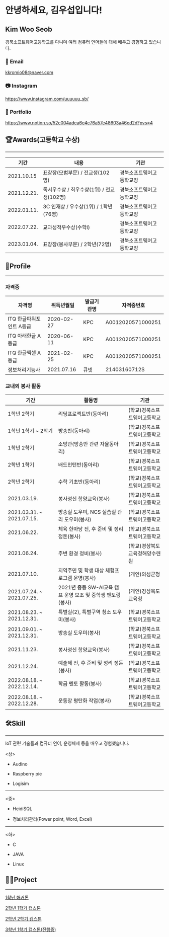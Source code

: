 # 안녕하세요, 김우섭입니다!

## Kim Woo Seob

경북소프트웨어고등학교를 다니며 여러 컴퓨터 언어들에 대해 배우고 경험하고 있습니다.

### 📧 **Email**

kkromio08@naver.com

### 📷 **Instagram**

https://www.instagram.com/uuuuuu_sb/

### 📜 **Portfolio**
https://www.notion.so/52c004adea6e4c76a57e48603a46ed2d?pvs=4

## 🏆Awards(고등학교 수상)

---

| 기간 | 내용 | 기관 |
| --- | --- | --- |
| 2021.10.15 | 표창장(모범부문) / 전교생(102명) | 경북소프트웨어고등학교장 |
| 2021.12.21. | 독서우수상 / 최우수상(1위) / 전교생(102명) | 경북소프트웨어고등학교장 |
| 2022.01.11. | 3C 인재상 / 우수상(1위) / 1학년(76명) | 경북소프트웨어고등학교장 |
| 2022.07.22. | 교과성적우수상(수학Ⅰ) | 경북소프트웨어고등학교장 |
| 2023.01.04. | 표창장(봉사부문) / 2학년(72명) | 경북소프트웨어고등학교장 |

## 🔎Profile

---


### 자격증


| 자격명 | 취득년월일 | 발급기관명 | 자격증번호 |
| --- | --- | --- | --- |
| ITQ 한글파워포인트 A등급 | 2020-02-27 | KPC | A0012020571000251 |
| ITQ 아래한글 A등급 | 2020-06-11 | KPC | A0012020571000251 |
| ITQ 한글엑셀 A등급 | 2021-02-25 | KPC | A0012020571000251 |
| 정보처리기능사 | 2021.07.16 | 큐넷 | 21403160712S |


### 교내외 봉사 활동


| 기간 | 활동명 | 기관 |
| --- | --- | --- |
| 1학년 2학기 | 리딩프로젝트반(동아리) | (학교)경북소프트웨어고등학교 |
| 1학년 1학기 ~ 2학기 | 방송반(동아리) | (학교)경북소프트웨어고등학교 |
| 1학년 2학기 | 소방관(방송반 관련 자율동아리) | (학교)경북소프트웨어고등학교 |
| 2학년 1학기 | 배드민턴반(동아리) | (학교)경북소프트웨어고등학교 |
| 2학년 2학기 | 수학 기초반(동아리) | (학교)경북소프트웨어고등학교 |
| 2021.03.19. | 봉사정신 함양교육(봉사) | (학교)경북소프트웨어고등학교 |
| 2021.03.31. ~ 2021.07.15. | 방송실 도우미, NCS 실습실 관리 도우미(봉사) | (학교)경북소프트웨어고등학교 |
| 2021.06.22. | 체육 한마당 전, 후 준비 및 정리 정돈(봉사) | (학교)경북소프트웨어고등학교 |
| 2021.06.24. | 주변 환경 정비(봉사) | (학교)경상북도교육청해양수련원 |
| 2021.07.10. | 지역주민 및 학생 대상 체험프로그램 운영(봉사) | (개인)의성군청 |
| 2021.07.24. ~ 2021.07.25. | 2021년 중등 SW-AI교육 캠프 운영 보조 및 중학생 멘토링(봉사) | (개인)경상북도교육청 |
| 2021.08.23. ~ 2021.12.31. | 특별실(2), 특별구역 청소 도우미(봉사) | (학교)경북소프트웨어고등학교 |
| 2021.09.01. ~ 2021.12.31. | 방송실 도우미(봉사) | (학교)경북소프트웨어고등학교 |
| 2021.11.23. | 봉사정신 함양교육(봉사) | (학교)경북소프트웨어고등학교 |
| 2021.12.24. | 예술제 전, 후 준비 및 정리 정돈(봉사) | (학교)경북소프트웨어고등학교 |
| 2022.08.18. ~ 2022.12.14. | 학급 멘토 활동(봉사) | (학교)경북소프트웨어고등학교 |
| 2022.08.18. ~ 2022.12.28. | 운동장 평탄화 작업(봉사) | (학교)경북소프트웨어고등학교 |




## 🛠Skill

---

IoT 관련 기술들과 컴퓨터 언어, 운영체제 등을 배우고 경험했습니다.

<상>
- Audino

- Raspberry pie

- Logisim
---
<중>
- HeidiSQL

- 정보처리관리(Power point, Word, Excel)
---
<하>
- C
        
- JAVA
  
- Linux
    
    

## 👨‍🏫Project

---

[1학년 해커톤](https://www.notion.so/1-203d2103802d4435aa383457b726282d)

[2학년 1학기 캡스톤](https://www.notion.so/2-1-40a2801035b3425c829b517925e8c539)

[2학년 2학기 캡스톤](https://www.notion.so/2-2-a0979b9e447f45ef8a2e05e137b180be)

[3학년 1학기 캡스톤(진행중)](https://www.notion.so/3-1-c743a0724f1b487aba3c8c231062066c)
